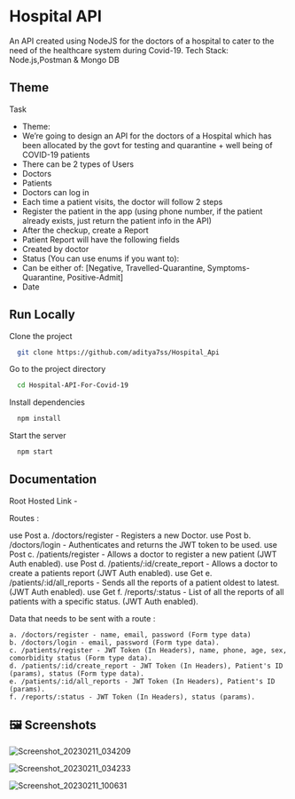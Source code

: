 
# Hospital API

An API created using NodeJS for the doctors of a hospital to cater to the need of the healthcare system during Covid-19.
Tech Stack: Node.js,Postman & Mongo DB

## Theme
 Task
 - Theme:
 - We’re going to design an API for the doctors of a Hospital which has been allocated by the
 govt for testing and quarantine + well being of COVID-19 patients
 - There can be 2 types of Users
 - Doctors
 - Patients
 - Doctors can log in
 - Each time a patient visits, the doctor will follow 2 steps
 - Register the patient in the app (using phone number, if the patient already exists, just
   return the patient info in the API)
 - After the checkup, create a Report
 - Patient Report will have the following fields
 - Created by doctor
 - Status (You can use enums if you want to):
 - Can be either of: [Negative, Travelled-Quarantine, Symptoms-Quarantine,
   Positive-Admit]
 - Date



## Run Locally

Clone the project

```bash
  git clone https://github.com/aditya7ss/Hospital_Api
```

Go to the project directory

```bash
  cd Hospital-API-For-Covid-19
```

Install dependencies

```bash Buid Command
  npm install
```

Start the server

```bash Run Command
  npm start
```

  
## Documentation

Root Hosted Link - 

Routes :

   use Post a. /doctors/register - Registers a new Doctor.
   use Post b. /doctors/login - Authenticates and returns the JWT token to be used.
   use Post c. /patients/register - Allows a doctor to register a new patient (JWT Auth enabled).
   use Post  d. /patients/:id/create_report - Allows a doctor to create a patients report (JWT    Auth enabled).
   use Get e. /patients/:id/all_reports - Sends all the reports of a patient oldest to latest. (JWT Auth enabled).
   use Get f. /reports/:status - List of all the reports of all patients with a specific status. (JWT Auth enabled).

Data that needs to be sent with a route :
    
    a. /doctors/register - name, email, password (Form type data)
    b. /doctors/login - email, password (Form type data).
    c. /patients/register - JWT Token (In Headers), name, phone, age, sex, comorbidity status (Form type data).
    d. /patients/:id/create_report - JWT Token (In Headers), Patient's ID (params), status (Form type data).
    e. /patients/:id/all_reports - JWT Token (In Headers), Patient's ID (params).
    f. /reports/:status - JWT Token (In Headers), status (params).


## 🖼️ Screenshots

![Screenshot_20230211_034209](https://user-images.githubusercontent.com/100330745/218295098-4a381a12-d4ac-4843-adce-5cb982dd292b.png)


![Screenshot_20230211_034233](https://user-images.githubusercontent.com/100330745/218295100-412fd3a2-457e-4119-bd1a-b233fdb0481a.png)


![Screenshot_20230211_100631](https://user-images.githubusercontent.com/100330745/218295101-a585bfce-da21-4e07-ab93-36727cdac1af.png)

  
 